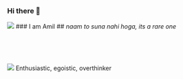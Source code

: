 ### Hi there 👋
<img src="https://media.giphy.com/media/jOV609ljhCAK1tba6u/giphy.gif">
### I am Amil
## <i>naam to suna nahi hoga, its a rare one</i>

<br><br><br>

<img src="https://media.giphy.com/media/xULW8xIYmhTWW3Rv0Y/giphy.gif"> Enthusiastic, egoistic, overthinker

<!--
**Amil-Gupta/Amil-Gupta** is a ✨ _special_ ✨ repository because its `README.md` (this file) appears on your GitHub profile.

Here are some ideas to get you started:

- 🔭 I’m currently working on ...
- 🌱 I’m currently learning ...
- 👯 I’m looking to collaborate on ...
- 🤔 I’m looking for help with ...
- 💬 Ask me about ...
- 📫 How to reach me: ...
- 😄 Pronouns: ...
- ⚡ Fun fact: ...
-->
